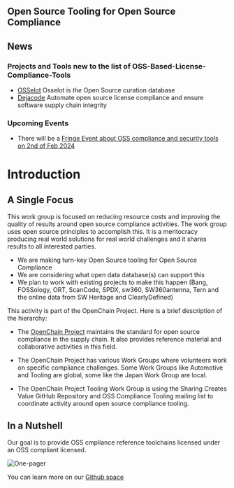 
## Open Source Tooling for Open Source Compliance

## News

### Projects and Tools new to the list of OSS-Based-License-Compliance-Tools
* [OSSelot](https://www.osselot.org/index.php) Osselot is _the_ Open Source curation database
* [Dejacode](https://github.com/nexB/dejacode) Automate open source license compliance and ensure software supply chain integrity

### Upcoming Events

* There will be a [Fringe Event about OSS compliance and security tools on 2nd of Feb 2024](https://opencollective.com/aboutcode/events/fosdem-2024-fringe-workshop-on-foss-license-and-security-compliance-tools-ea75e63c)


# Introduction

## A Single Focus
This work group is focused on reducing resource costs and improving the quality of results around open source compliance activities. The work group uses open source principles to accomplish this. It is a meritocracy producing real world solutions for real world challenges and it shares results to all interested parties.

* We are making turn-key Open Source tooling for Open Source Compliance
* We are considering what open data database(s) can support this
* We plan to work with existing projects to make this happen (Bang, FOSSology, ORT, ScanCode, SPDX, sw360, SW360antenna, Tern and the online data from SW Heritage and ClearlyDefined)


This activity is part of the OpenChain Project. Here is a brief description of the hierarchy:

* The [OpenChain Project](https://www.openchainproject.org) maintains the standard for open source compliance in the supply chain. It also provides reference material and collaborative activities in this field.

* The OpenChain Project has various Work Groups where volunteers work on specific compliance challenges. Some Work Groups like Automotive and Tooling are global, some like the Japan Work Group are local.

* The OpenChain Project Tooling Work Group is using the Sharing Creates Value GitHub Repository and OSS Compliance Tooling mailing list to coordinate activity around open source compliance tooling.

## In a Nutshell

Our goal is to provide OSS cmpliance reference toolchains licensed under an OSS compliant licensed.

![One-pager](./img/toolchain-one-pager.JPG)

You can learn more on our [Github space]( https://github.com/Open-Source-Compliance/Sharing-creates-value/)
